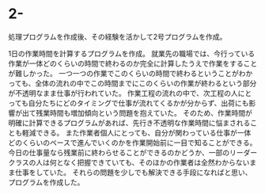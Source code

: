 # 2-
処理プログラムを作成後、その経験を活かして2号プログラムを作成。

1日の作業時間を計算するプログラムを作成。
就業先の職場では、今行っている作業が一体どのくらいの時間で終わるのか完全に計算したうえで作業をすることが難しかった。
一つ一つの作業でこのくらいの時間で終わるということがわかっても、全体の流れの中でこの時間までにこのくらいの作業が終わるという部分が不透明なまま仕事が行われていた。
作業工程の流れの中で、次工程の人にとっても自分たちにどのタイミングで仕事が流れてくるかが分からず、出荷にも影響が出て残業時間も増加傾向という問題を抱えていた。
そのため、作業時間が明確に計算できるプログラムがあれば、先行き不透明な作業時間に悩まされることも軽減できる。
また作業者個人にとっても、自分が関わっている仕事が一体どのくらいのペースで進んでいくのかを作業開始前に一目で知ることができる。
今日の仕事量なら残業前に終わらせることができるのかどうか、一部のリーダークラスの人は何となく把握できていても、そのほかの作業者は全然わからないまま仕事をしていた。
それらの問題を少しでも解決できる手段になればと思い、プログラムを作成した。

